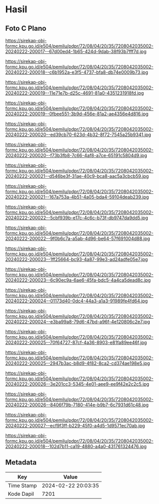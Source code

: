 # Hasil

## Foto C Plano

https://sirekap-obj-formc.kpu.go.id/e504/pemilu/pdpr/72/08/04/20/35/7208042035002-20240222-200017--67d00ed4-1b65-424d-9dab-38f93b7fff7d.jpg

https://sirekap-obj-formc.kpu.go.id/e504/pemilu/pdpr/72/08/04/20/35/7208042035002-20240222-200018--c6b1952a-e3f5-4737-bfa8-db74e0009b73.jpg

https://sirekap-obj-formc.kpu.go.id/e504/pemilu/pdpr/72/08/04/20/35/7208042035002-20240222-200019--11e71e7b-d25c-4691-81a0-4351231918fd.jpg

https://sirekap-obj-formc.kpu.go.id/e504/pemilu/pdpr/72/08/04/20/35/7208042035002-20240222-200019--0fbee551-3b9d-456e-81a2-ae4356e4d816.jpg

https://sirekap-obj-formc.kpu.go.id/e504/pemilu/pdpr/72/08/04/20/35/7208042035002-20240222-200020--ed39cb70-623d-4b32-8f72-7545a25b9341.jpg

https://sirekap-obj-formc.kpu.go.id/e504/pemilu/pdpr/72/08/04/20/35/7208042035002-20240222-200020--f73b3fb8-7c66-4af8-a7ce-65191c5804d9.jpg

https://sirekap-obj-formc.kpu.go.id/e504/pemilu/pdpr/72/08/04/20/35/7208042035002-20240222-200021--d546be3f-31ae-40c9-bca8-aac5a3cbcb59.jpg

https://sirekap-obj-formc.kpu.go.id/e504/pemilu/pdpr/72/08/04/20/35/7208042035002-20240222-200021--167a753a-4b51-4a05-bda4-59104deab239.jpg

https://sirekap-obj-formc.kpu.go.id/e504/pemilu/pdpr/72/08/04/20/35/7208042035002-20240222-200022--5cbf939b-e17c-4c6c-b73f-db9747da9dd5.jpg

https://sirekap-obj-formc.kpu.go.id/e504/pemilu/pdpr/72/08/04/20/35/7208042035002-20240222-200022--9f0b6c7a-a5ab-4d96-be64-57f691004d88.jpg

https://sirekap-obj-formc.kpu.go.id/e504/pemilu/pdpr/72/08/04/20/35/7208042035002-20240222-200023--1ff25664-bc93-4a87-99e3-ad24adfe05e7.jpg

https://sirekap-obj-formc.kpu.go.id/e504/pemilu/pdpr/72/08/04/20/35/7208042035002-20240222-200023--6c90ec9a-6ae6-45fa-bdc5-4a4ca5dead8c.jpg

https://sirekap-obj-formc.kpu.go.id/e504/pemilu/pdpr/72/08/04/20/35/7208042035002-20240222-200024--01173d40-0dc4-44a3-a1a3-91989fe4fd64.jpg

https://sirekap-obj-formc.kpu.go.id/e504/pemilu/pdpr/72/08/04/20/35/7208042035002-20240222-200024--e3ba99a8-79d6-47bd-a96f-4e120806c2e7.jpg

https://sirekap-obj-formc.kpu.go.id/e504/pemilu/pdpr/72/08/04/20/35/7208042035002-20240222-200025--70f64727-87cf-4a36-8903-e81fa89ee46f.jpg

https://sirekap-obj-formc.kpu.go.id/e504/pemilu/pdpr/72/08/04/20/35/7208042035002-20240222-200025--2947b3ac-b8d9-4f82-8ca2-cd374ae198e5.jpg

https://sirekap-obj-formc.kpu.go.id/e504/pemilu/pdpr/72/08/04/20/35/7208042035002-20240222-200026--3e201cc3-5345-4e01-aee9-ee9f42e2c2c5.jpg

https://sirekap-obj-formc.kpu.go.id/e504/pemilu/pdpr/72/08/04/20/35/7208042035002-20240222-200026--8406f79b-7180-414e-b9b7-6c7931d61c48.jpg

https://sirekap-obj-formc.kpu.go.id/e504/pemilu/pdpr/72/08/04/20/35/7208042035002-20240222-200027--ecf9f3ff-b229-45f0-a4d5-1d9571ec70ab.jpg

https://sirekap-obj-formc.kpu.go.id/e504/pemilu/pdpr/72/08/04/20/35/7208042035002-20240222-200018--102d7b11-ca19-4880-a4a0-431761324476.jpg


## Metadata

| Key        | Value               |
| ---------- | ------------------- |
| Time Stamp | 2024-02-22 20:03:35 |
| Kode Dapil | 7201                |



